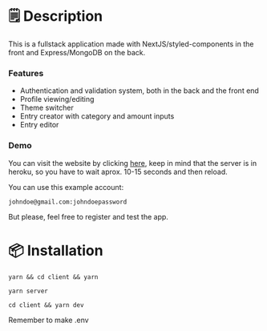 # 🗒️ Description

This is a fullstack application made with NextJS/styled-components in the front and Express/MongoDB on the back.

### Features

- Authentication and validation system, both in the back and the front end
- Profile viewing/editing
- Theme switcher
- Entry creator with category and amount inputs
- Entry editor

### Demo

You can visit the website by clicking [here](https://personal-budget.burki.club), keep in mind that the server is in heroku, so you have to wait aprox. 10-15 seconds and then reload.

You can use this example account:

    johndoe@gmail.com:johndoepassword

But please, feel free to register and test the app.

# 📦 Installation

    yarn && cd client && yarn

    yarn server

    cd client && yarn dev

Remember to make .env
